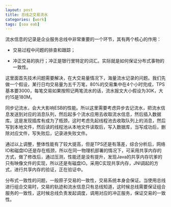 ```yaml
---
layout: post
title: 总线之交易流水
categories: [work]
tags: [soa eab]
---
```


流水信息的记录是企业服务总线中非常重要的一个环节，其有两个核心的作用：

- 交易过程中问题的排查和跟踪；

- 冲正交易的执行；冲正是银行里特定的词汇。实际就是如何保证分布式事物的一致性。

这里面首先技术问题需要解决，在大交易量情况下，海量流水记录的问题。我们先做一个假设，某行日均交易量为五千万笔，80%的交易集中在4个小时完成，TPS基本要3000，每笔交易如果按照记两笔流水的话，流水报文大小假设为30K，大约1S是180M。

同步记流水，会大大影响ESB的性能。所以这里需要考虑异步去记流水，把流水信息发送到对应的消息队列，然后起多个流水应用去收取流水信息，然后插入数据库。这是发现插库有成为了瓶颈，这时考虑先起线程池去收取队列上的消息，然后写到本地文件，然后读的线程池从本地文件读取后，写入数据库，当写成功后，删除对应文件，写失败后，记录进失败文件。

通过以上调整，整体性能有了较大提高，但是TPS还是有落差，综合分析后，网络IO和磁盘IO还是存在瓶颈，所以在同一物理机部署的情况下，可采用共享内存的方式，做了修改后，通过压测，性能还是没有提升，发现Java的共享内存坑爹的只有映像文件的实现，所以还是有磁盘IO。采用C实现共享内存，JNI调起的方式，进行共享内存的验证，正在验证中。

分布式一致性的问题，一般原子交易的一致性，交易系统本身会保证。当使用总线进行组合交易时，交易的轨迹和流水信息只有总线知道，这时候总线需要保证组合服务的一致性，这时候总线负责发起调度，调用对应的冲正服务，保证交易的一致性。